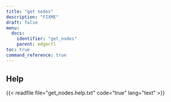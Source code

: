 ```yaml
---
title: "get nodes"
description: "FIXME"
draft: false
menu:
  docs:
    identifier: "get_nodes"
    parent: edgectl
toc: true
command_reference: true
---
```


## Help

{{< readfile file="get_nodes.help.txt" code="true" lang="text" >}}
